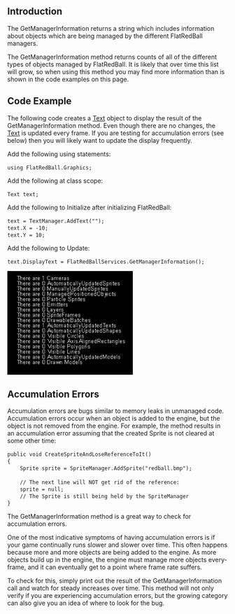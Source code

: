 ## Introduction

The GetManagerInformation returns a string which includes information about objects which are being managed by the different FlatRedBall managers.

The GetManagerInformation method returns counts of all of the different types of objects managed by FlatRedBall. It is likely that over time this list will grow, so when using this method you may find more information than is shown in the code examples on this page.

## Code Example

The following code creates a [Text](/frb/docs/index.php?title=FlatRedBall.Graphics.Text "FlatRedBall.Graphics.Text") object to display the result of the GetManagerInformation method. Even though there are no changes, the [Text](/frb/docs/index.php?title=FlatRedBall.Graphics.Text "FlatRedBall.Graphics.Text") is updated every frame. If you are testing for accumulation errors (see below) then you will likely want to update the display frequently.

Add the following using statements:

    using FlatRedBall.Graphics;

Add the following at class scope:

    Text text;

Add the following to Initialize after initializing FlatRedBall:

    text = TextManager.AddText("");
    text.X = -10;
    text.Y = 10;

Add the following to Update:

    text.DisplayText = FlatRedBallServices.GetManagerInformation();

![GetManagerInformation.png](/media/migrated_media-GetManagerInformation.png)

## Accumulation Errors

Accumulation errors are bugs similar to memory leaks in unmanaged code. Accumulation errors occur when an object is added to the engine, but the object is not removed from the engine. For example, the method results in an accumulation error assuming that the created Sprite is not cleared at some other time:

    public void CreateSpriteAndLoseReferenceToIt()
    {
        Sprite sprite = SpriteManager.AddSprite("redball.bmp");

        // The next line will NOT get rid of the reference:
        sprite = null;
        // The Sprite is still being held by the SpriteManager
    }

The GetManagerInformation method is a great way to check for accumulation errors.

One of the most indicative symptoms of having accumulation errors is if your game continually runs slower and slower over time. This often happens because more and more objects are being added to the engine. As more objects build up in the engine, the engine must manage more objects every-frame, and it can eventually get to a point where frame rate suffers.

To check for this, simply print out the result of the GetManagerInformation call and watch for steady increases over time. This method will not only verify if you are experiencing accumulation errors, but the growing category can also give you an idea of where to look for the bug.
